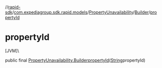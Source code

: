 //[rapid-sdk](../../../../index.md)/[com.expediagroup.sdk.rapid.models](../../index.md)/[PropertyUnavailability](../index.md)/[Builder](index.md)/[propertyId](property-id.md)

# propertyId

[JVM]\

public final [PropertyUnavailability.Builder](index.md)[propertyId](property-id.md)([String](https://docs.oracle.com/javase/8/docs/api/java/lang/String.html)propertyId)
